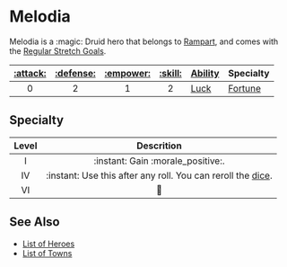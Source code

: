 # Melodia

Melodia is a :magic: Druid hero that belongs to [Rampart](../towns/rampart.md), and comes with the [Regular Stretch Goals](../content.md).

| [:attack:](../statistics/attack.md) | [:defense:](../statistics/defense.md) | [:empower:](../statistics/power.md) | [:skill:](../statistics/knowledge.md) | [Ability](../abilities/index.md) | Specialty |
| :---: | :---: | :---: | :---: | :--- | :--- |
| 0 | 2 | 1 | 2 | [Luck](../abilities/luck.md) | [Fortune](#specialty) |


## Specialty

| Level | Descrition |
| :---: | :---: |
| Ⅰ | :instant: Gain :morale_positive:. |
| Ⅳ | :instant: Use this after any roll. You can reroll the [dice](../dice.md). |
| Ⅵ | 🚧 |


## See Also

- [List of Heroes](index.md)
- [List of Towns](../towns/index.md)
